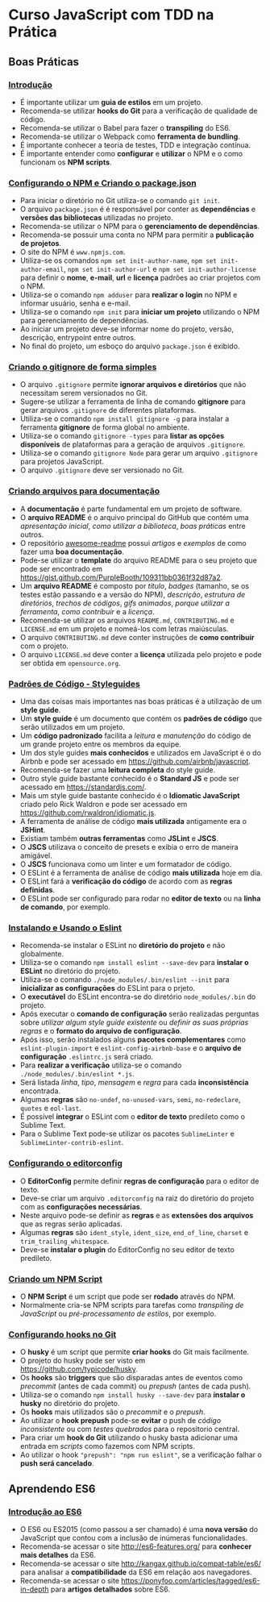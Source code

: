 # Curso JavaScript com TDD na Prática

## Boas Práticas

### [Introdução](http://willianjusten.teachable.com/courses/103968/lectures/1573102)

* É importante utilizar um **guia de estilos** em um projeto.
* Recomenda-se utilizar **hooks do Git** para a verificação de qualidade de código.
* Recomenda-se utilizar o Babel para fazer o **transpiling** do ES6.
* Recomenda-se utilizar o Webpack como **ferramenta de bundling**.
* É importante conhecer a teoria de testes, TDD e integração contínua.
* É importante entender como **configurar** e **utilizar** o NPM e o como funcionam os **NPM scripts**.

### [Configurando o NPM e Criando o package.json](http://willianjusten.teachable.com/courses/103968/lectures/1577434)

* Para iniciar o diretório no Git utiliza-se o comando `git init`.
* O arquivo `package.json` é é responsável por conter as **dependências** e **versões das bibliotecas** utilizadas no projeto.
* Recomenda-se utilizar o NPM para o **gerenciamento de dependências**.
* Recomenda-se possuir uma conta no NPM para permitir a **publicação de projetos**.
* O site do NPM é `www.npmjs.com`.
* Utiliza-se os comandos `npm set init-author-name`, `npm set init-author-email`, `npm set init-author-url` e `npm set init-author-license` para definir o **nome**, **e-mail**, **url** e **licença** padrões ao criar projetos com o NPM.
* Utiliza-se o comando `npm adduser` para **realizar o login** no NPM e informar usuário, senha e e-mail.
* Utiliza-se o comando `npm init` para **iniciar um projeto** utilizando o NPM para gerenciamento de dependências.
* Ao iniciar um projeto deve-se informar nome do projeto, versão, descrição, entrypoint entre outros.
* No final do projeto, um esboço do arquivo `package.json` é exibido.

### [Criando o gitignore de forma simples](http://willianjusten.teachable.com/courses/103968/lectures/1577435)

* O arquivo `.gitignore` permite **ignorar arquivos e diretórios** que não necessitam serem versionados no Git.
* Sugere-se utilizar a ferramenta de linha de comando **gitignore** para gerar arquivos `.gitignore` de diferentes plataformas.
* Utiliza-se o comando `npm install gitignore -g` para instalar a ferramenta **gitignore** de forma global no ambiente.
* Utiliza-se o comando `gitignore -types` para **listar as opções disponíveis** de plataformas para a geração de arquivos `.gitignore`.
* Utiliza-se o comando `gitignore Node` para gerar um arquivo `.gitignore` para projetos JavaScript.
* O arquivo `.gitignore` deve ser versionado no Git.

### [Criando arquivos para documentação](http://willianjusten.teachable.com/courses/103968/lectures/1578395)

* A **documentação** é parte fundamental em um projeto de software.
* O **arquivo README** é o arquivo principal do GitHub que contém uma *apresentação inicial*, *como utilizar a biblioteca*, *boas práticas* entre outros.
* O repositório [awesome-readme](https://github.com/matiassingers/awesome-readme) possui *artigos* e *exemplos* de como fazer uma **boa documentação**.
* Pode-se utilizar o **template** do arquivo README para o seu projeto que pode ser encontrado em https://gist.github.com/PurpleBooth/109311bb0361f32d87a2.
* Um **arquivo README** é composto por *título*, *badges* (tamanho, se os testes estão passando e a versão do NPM), *descrição*, *estrutura de diretórios*, *trechos de códigos*, *gifs animados*, *porque utilizar a ferramenta*, *como contribuir* e a *licença*.
* Recomenda-se utilizar os arquivos `README.md`, `CONTRIBUTING.md` e `LICENSE.md` em um projeto e nomeá-los com letras maiúsculas.
* O arquivo `CONTRIBUTING.md` deve conter instruções de **como contribuir** com o projeto.
* O arquivo `LICENSE.md` deve conter a **licença** utilizada pelo projeto e pode ser obtida em `opensource.org`.

### [Padrões de Código - Styleguides](http://willianjusten.teachable.com/courses/103968/lectures/1578417)

* Uma das coisas mais importantes nas boas práticas é a utilização de um **style guide**.
* Um **style guide** é um documento que contém os **padrões de código** que serão utilizados em um projeto.
* Um **código padronizado** facilita a *leitura* e *manutenção* do código de um grande projeto entre os membros da equipe.
* Um dos style guides **mais conhecidos** e utilizados em JavaScript é o do Airbnb e pode ser acessado em https://github.com/airbnb/javascript.
* Recomenda-se fazer uma **leitura completa** do style guide.
* Outro style guide bastante conhecido é o **Standard JS** e pode ser acessado em https://standardjs.com/.
* Mais um style guide bastante conhecido é o **Idiomatic JavaScript** criado pelo Rick Waldron e pode ser acessado em https://github.com/rwaldron/idiomatic.js.
* A ferramenta de análise de código **mais utilizada** antigamente era o **JSHint**.
* Existiam também **outras ferramentas** como **JSLint** e **JSCS**.
* O **JSCS** utilizava o conceito de presets e exibia o erro de maneira amigável.
* O **JSCS** funcionava como um linter e um formatador de código.
* O ESLint é a ferramenta de análise de código **mais utilizada** hoje em dia.
* O ESLint fará a **verificação do código** de acordo com as **regras definidas**.
* O ESLint pode ser configurado para rodar no **editor de texto** ou na **linha de comando**, por exemplo.

### [Instalando e Usando o Eslint](http://willianjusten.teachable.com/courses/103968/lectures/1578420)

* Recomenda-se instalar o ESLint no **diretório do projeto** e não globalmente.
* Utiliza-se o comando `npm install eslint --save-dev` para **instalar o ESLint** no diretório do projeto.
* Utiliza-se o comando `./node_modules/.bin/eslint --init` para **inicializar as configurações** do ESLint para o prjeto.
* O **executável** do ESLint encontra-se do diretório `node_modules/.bin` do projeto.
* Após executar o **comando de configuração** serão realizadas perguntas sobre *utilizar algum style guide existente* ou *definir as suas próprias regras* e o **formato do arquivo de configuração**.
* Após isso, serão instalados alguns **pacotes complementares** como `eslint-plugin-import` e `eslint-config-airbnb-base` e o **arquivo de configuração** `.eslintrc.js` será criado.
* Para **realizar a verificação** utiliza-se o comando `./node_modules/.bin/eslint *.js`.
* Será listada *linha*, *tipo*, *mensagem* e *regra* para cada **inconsistência** encontrada.
* Algumas **regras** são `no-undef`, `no-unused-vars`, `semi`, `no-redeclare`, `quotes` e `eol-last`.
* É possível **integrar** o ESLint com o **editor de texto** predileto como o Sublime Text.
* Para o Sublime Text pode-se utilizar os pacotes `SublimeLinter` e `SublimeLinter-contrib-eslint`.

### [Configurando o editorconfig](http://willianjusten.teachable.com/courses/103968/lectures/1578421)

* O **EditorConfig** permite definir **regras de configuração** para o editor de texto.
* Deve-se criar um arquivo `.editorconfig` na raiz do diretório do projeto com as **configurações necessárias**.
* Neste arquivo pode-se definir as **regras** e as **extensões dos arquivos** que as regras serão aplicadas.
* Algumas **regras** são `ident_style`, `ident_size`, `end_of_line`, `charset` e `trim_trailing_whitespace`.
* Deve-se **instalar o plugin** do EditorConfig no seu editor de texto predileto.

### [Criando um NPM Script](http://willianjusten.teachable.com/courses/103968/lectures/1578860)

* O **NPM Script** é um script que pode ser **rodado** através do NPM.
* Normalmente cria-se NPM scripts para tarefas como *transpiling de JavaScript* ou *pré-processamento de estilos*, por exemplo.

### [Configurando hooks no Git](http://willianjusten.teachable.com/courses/103968/lectures/1578422)

* O **husky** é um script que permite **criar hooks** do Git mais facilmente.
* O projeto do husky pode ser visto em https://github.com/typicode/husky.
* Os **hooks** são **triggers** que são disparadas antes de eventos como *precommit* (antes de cada commit) ou *prepush* (antes de cada push).
* Utiliza-se o comando `npm install husky --save-dev` para **instalar o husky** no diretório do projeto.
* Os **hooks** mais utilizados são o *precommit* e o *prepush*.
* Ao utilizar o **hook prepush** pode-se **evitar** o push de *código inconsistente* ou com *testes quebrados* para o repositorio central.
* Para criar um **hook do Git** utilizando o husky basta adicionar uma entrada em *scripts* como fazemos com NPM scripts.
* Ao utilizar o hook `"prepush": "npm run eslint"`, se a verificação falhar o **push será cancelado**.

## Aprendendo ES6

### [Introdução ao ES6](http://willianjusten.teachable.com/courses/103968/lectures/1643465)

* O ES6 ou ES2015 (como passou a ser chamado) é uma **nova versão** do JavaScript que contou com a inclusão de inúmeras funcionalidades.
* Recomenda-se acessar o site http://es6-features.org/ para **conhecer mais detalhes** da ES6.
* Recomenda-se acessar o site http://kangax.github.io/compat-table/es6/ para analisar a **compatibilidade** da ES6 em relação aos navegadores.
* Recomenda-se acessar o site https://ponyfoo.com/articles/tagged/es6-in-depth para **artigos detalhados** sobre ES6.
